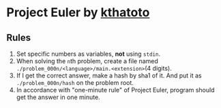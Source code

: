 # Project Euler by [kthatoto](https://github.com/kthatoto)

## Rules
1. Set specific numbers as variables, **not** using `stdin`.
1. When solving the `n`th problem, create a file named `./problem_000n/<language>/main.<extension>`(4 digits).
1. If I get the correct answer, make a hash by sha1 of it. And put it as `./problem_000n/hash` on the problem root.
1. In accordance with "one-minute rule" of Project Euler, program should get the answer in one minute.
